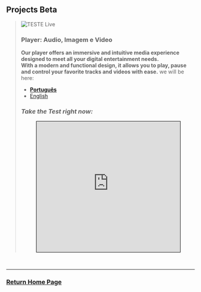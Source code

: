 ## Projects **Beta**

> ![TESTE Live](https://fcasfs-of.cloud-fs.net/Icon/mdpl.png)
> ### Player: Audio, Imagem e Video
> **Our player offers an immersive and intuitive media experience designed to meet all your digital entertainment needs. <br/>With a modern and functional design, it allows you to play, pause and control your favorite tracks and videos with ease.**
> we will be here:
> - [**Português**](https://player.fcasfs-of.cloud-fs.net/)
> - [English](https://player.fcasfs-of.cloud-fs.net/en)
> ### ***Take the Test right now:***
> <figure class="video_container">  <iframe width="100%" height="350" frameborder="0" scrolling="no" src="https://player.fcasfs-of.cloud-fs.net/en" style="border: 1px solid black"></iframe></figure>

<br/>
<hr />

### [Return Home Page](https://fcasfs-of.cloud-fs.net)
<br/><br/>
